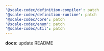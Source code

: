 ```yaml
---
'@scale-codec/definition-compiler': patch
'@scale-codec/definition-runtime': patch
'@scale-codec/core': patch
'@scale-codec/enum': patch
'@scale-codec/util': patch
---
```


**docs**: update README
